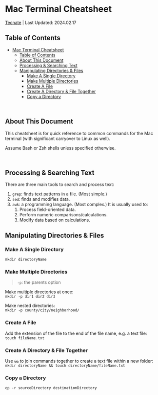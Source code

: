 # Mac Terminal Cheatsheet

<a href="https://tecnate.dev" target="_blank" rel="author">Tecnate</a> | Last Updated: 2024.02.17

## Table of Contents

- [Mac Terminal Cheatsheet](#mac-terminal-cheatsheet)
  - [Table of Contents](#table-of-contents)
  - [About This Document](#about-this-document)
  - [Processing \& Searching Text](#processing--searching-text)
  - [Manipulating Directories \& Files](#manipulating-directories--files)
    - [Make A Single Directory](#make-a-single-directory)
    - [Make Multiple Directories](#make-multiple-directories)
    - [Create A File](#create-a-file)
    - [Create A Directory \& File Together](#create-a-directory--file-together)
    - [Copy a Directory](#copy-a-directory)

<br>

## About This Document

This cheatsheet is for quick reference to common commands for the Mac terminal (with significant carryover to Linux as well).

Assume Bash or Zsh shells unless specified otherwise.

<br>

## Processing & Searching Text

There are three main tools to search and process text:

1.  `grep`: finds text patterns in a file. (Most simple.)
2.  `sed`: finds and modifies data.
3.  `awk`: a programming language. (Most complex.) It is usually used to:
    1. Process field-oriented data.
    2. Perform numeric comparisons/calculations.
    3. Modify data based on calculations.

## Manipulating Directories & Files

### Make A Single Directory

`mkdir directoryName`

### Make Multiple Directories

> `-p`: the parents option

Make multiple directories at once: <br>
`mkdir -p dir1 dir2 dir3`

Make nested directories: <br>
`mkdir -p county/city/neighborhood/`

### Create A File

Add the extension of the file to the end of the file name, e.g. a text file: <br>
`touch fileName.txt`

### Create A Directory & File Together

Use `&&` to join commands together to create a text file within a new folder: <br>
`mkdir directoryName && touch directoryName/fileName.txt`

### Copy a Directory

`cp -r sourceDirectory destinationDirectory`
